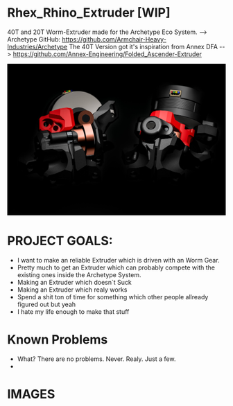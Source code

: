 # Rhex_Rhino_Extruder [WIP]
40T and 20T Worm-Extruder made for the Archetype Eco System.
--> Archetype GitHub: https://github.com/Armchair-Heavy-Industries/Archetype
The 40T Version got it's inspiration from Annex DFA 
--> https://github.com/Annex-Engineering/Folded_Ascender-Extruder

![6](Images/IMG_0381.jpeg)

# PROJECT GOALS:
- I want to make an reliable Extruder which is driven with an Worm Gear.
- Pretty much to get an Extruder which can probably compete with the existing ones inside the Archetype System.
- Making an Extruder which doesn`t Suck
- Making an Extruder which realy works
- Spend a shit ton of time for something which other people allready figured out but yeah
- I hate my life enough to make that stuff

# Known Problems
- What? There are no problems. Never. Realy. Just a few.
- 
# IMAGES

#
